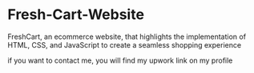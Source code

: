 # Fresh-Cart-Website
FreshCart, an ecommerce website, that highlights the implementation of HTML, CSS, and JavaScript to create a seamless shopping experience

if you want to contact me, you will find my upwork link on my profile
